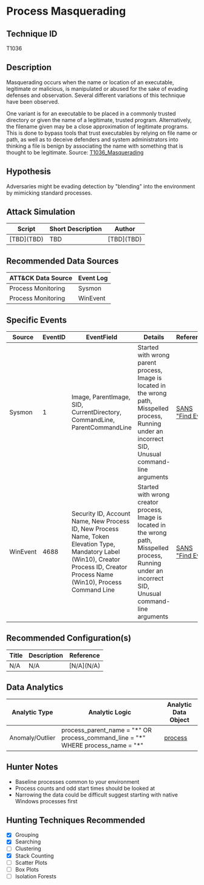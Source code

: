 # Process Masquerading
## Technique ID
T1036


## Description
Masquerading occurs when the name or location of an executable, legitimate or malicious, is manipulated or abused for the sake of evading defenses and observation. Several different variations of this technique have been observed.

One variant is for an executable to be placed in a commonly trusted directory or given the name of a legitimate, trusted program. Alternatively, the filename given may be a close approximation of legitimate programs. This is done to bypass tools that trust executables by relying on file name or path, as well as to deceive defenders and system administrators into thinking a file is benign by associating the name with something that is thought to be legitimate. Source: [T1036_Masquerading](https://attack.mitre.org/wiki/Technique/T1036)

## Hypothesis
Adversaries might be evading detection by "blending" into the environment by mimicking standard processes. 

## Attack Simulation

| Script  | Short Description | Author | 
|---------|---------|---------|
| \[TBD](TBD)| TBD | \[TBD\](TBD) |



## Recommended Data Sources

| ATT&CK Data Source | Event Log |
|---------|---------|
|Process Monitoring| Sysmon|
|Process Monitoring| WinEvent| 

## Specific Events

| Source | EventID | EventField | Details | Reference | 
|--------|---------|-------|---------|-----------| 
| Sysmon | 1 | Image, ParentImage, SID, CurrentDirectory, CommandLine, ParentCommandLine | Started with wrong parent process, Image is located in the wrong path, Misspelled process, Running under an incorrect SID, Unusual command-line arguments | [SANS "Find Evil"](https://digital-forensics.sans.org/media/poster_2014_find_evil.pdf) |
|WinEvent|4688|Security ID, Account Name, New Process ID, New Process Name, Token Elevation Type, Mandatory Label (Win10), Creator Process ID, Creator Process Name (Win10), Process Command Line|Started with wrong creator process, Image is located in the wrong path, Misspelled process, Running under an incorrect SID, Unusual command-line arguments|[SANS "Find Evil"](https://digital-forensics.sans.org/media/poster_2014_find_evil.pdf)| 

## Recommended Configuration(s)
| Title | Description | Reference|
|---------|---------|---------|
|N/A | N/A | [N/A\](N/A)



## Data Analytics 

| Analytic Type  | Analytic Logic | Analytic Data Object |
|--------|---------|---------|
| Anomaly/Outlier |  process\_parent\_name = "\*" OR process\_command\_line = "\*" WHERE process\_name = "*" | [process](https://github.com/bfuzzy/OSSEM/blob/master/detection_data_model/data_objects/process.md) | 


## Hunter Notes
* Baseline processes common to your environment
* Process counts and odd start times should be looked at
* Narrowing the data could be difficult suggest starting with native Windows processes first


## Hunting Techniques Recommended

- [x] Grouping
- [x] Searching
- [ ] Clustering
- [x] Stack Counting
- [ ] Scatter Plots
- [ ] Box Plots
- [ ] Isolation Forests
